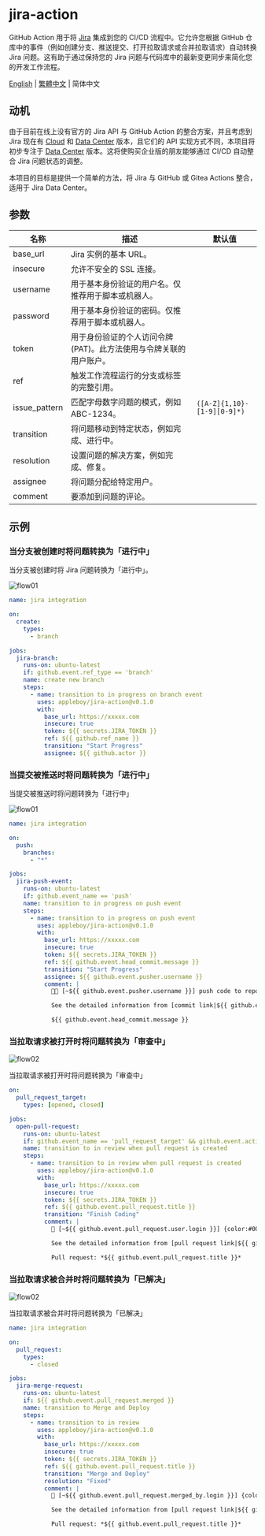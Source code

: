 # jira-action

GitHub Action 用于将 [Jira][1] 集成到您的 CI/CD 流程中。它允许您根据 GitHub 仓库中的事件（例如创建分支、推送提交、打开拉取请求或合并拉取请求）自动转换 Jira 问题。这有助于通过保持您的 Jira 问题与代码库中的最新变更同步来简化您的开发工作流程。

[1]: https://www.atlassian.com/software/jira/data-center

[English](./README.md) | [繁體中文](./README.zh-tw.md) | 简体中文

## 动机

由于目前在线上没有官方的 Jira API 与 GitHub Action 的整合方案，并且考虑到 Jira 现在有 [Cloud][5] 和 [Data Center][6] 版本，且它们的 API 实现方式不同，本项目将初步专注于 [Data Center][6] 版本。这将使购买企业版的朋友能够通过 CI/CD 自动整合 Jira 问题状态的调整。

本项目的目标是提供一个简单的方法，将 Jira 与 GitHub 或 Gitea Actions 整合，适用于 Jira Data Center。

[5]: https://developer.atlassian.com/cloud/jira/platform/
[6]: https://developer.atlassian.com/server/jira/platform/

## 参数

| 名称          | 描述                                                               | 默认值                      |
| ------------- | ------------------------------------------------------------------ | --------------------------- |
| base_url      | Jira 实例的基本 URL。                                              |                             |
| insecure      | 允许不安全的 SSL 连接。                                            |                             |
| username      | 用于基本身份验证的用户名。仅推荐用于脚本或机器人。                 |                             |
| password      | 用于基本身份验证的密码。仅推荐用于脚本或机器人。                   |                             |
| token         | 用于身份验证的个人访问令牌 (PAT)。此方法使用与令牌关联的用户账户。 |                             |
| ref           | 触发工作流程运行的分支或标签的完整引用。                           |                             |
| issue_pattern | 匹配字母数字问题的模式，例如 ABC-1234。                            | `([A-Z]{1,10}-[1-9][0-9]*)` |
| transition    | 将问题移动到特定状态，例如完成、进行中。                           |                             |
| resolution    | 设置问题的解决方案，例如完成、修复。                               |                             |
| assignee      | 将问题分配给特定用户。                                             |                             |
| comment       | 要添加到问题的评论。                                               |                             |

## 示例

### 当分支被创建时将问题转换为「进行中」

当分支被创建时将 Jira 问题转换为「进行中」。

![flow01](./images/flow01.png)

```yaml
name: jira integration

on:
  create:
    types:
      - branch

jobs:
  jira-branch:
    runs-on: ubuntu-latest
    if: github.event.ref_type == 'branch'
    name: create new branch
    steps:
      - name: transition to in progress on branch event
        uses: appleboy/jira-action@v0.1.0
        with:
          base_url: https://xxxxx.com
          insecure: true
          token: ${{ secrets.JIRA_TOKEN }}
          ref: ${{ github.ref_name }}
          transition: "Start Progress"
          assignee: ${{ github.actor }}
```

### 当提交被推送时将问题转换为「进行中」

当提交被推送时将问题转换为「进行中」

![flow01](./images/flow01.png)

```yaml
name: jira integration

on:
  push:
    branches:
      - "*"

jobs:
  jira-push-event:
    runs-on: ubuntu-latest
    if: github.event_name == 'push'
    name: transition to in progress on push event
    steps:
      - name: transition to in progress on push event
        uses: appleboy/jira-action@v0.1.0
        with:
          base_url: https://xxxxx.com
          insecure: true
          token: ${{ secrets.JIRA_TOKEN }}
          ref: ${{ github.event.head_commit.message }}
          transition: "Start Progress"
          assignee: ${{ github.event.pusher.username }}
          comment: |
            🧑‍💻 [~${{ github.event.pusher.username }}] push code to repository {color:#ff8b00}*${{ github.repository }}*{color} {color:#00875A}*${{ github.ref }}*{color} branch.

            See the detailed information from [commit link|${{ github.event.head_commit.url }}].

            ${{ github.event.head_commit.message }}
```

### 当拉取请求被打开时将问题转换为「审查中」

![flow02](./images/flow02.png)

当拉取请求被打开时将问题转换为「审查中」

```yaml
on:
  pull_request_target:
    types: [opened, closed]

jobs:
  open-pull-request:
    runs-on: ubuntu-latest
    if: github.event_name == 'pull_request_target' && github.event.action == 'opened'
    name: transition to in review when pull request is created
    steps:
      - name: transition to in review when pull request is created
        uses: appleboy/jira-action@v0.1.0
        with:
          base_url: https://xxxxx.com
          insecure: true
          token: ${{ secrets.JIRA_TOKEN }}
          ref: ${{ github.event.pull_request.title }}
          transition: "Finish Coding"
          comment: |
            🔧 [~${{ github.event.pull_request.user.login }}] {color:#00875A}*${{ github.event.pull_request.state }}*{color} pull request from repository {color:#ff8b00}*${{ github.repository }}*{color} {color:#00875A}*${{ github.event.pull_request.head.ref }}*{color} to {color:#00875A}*${{ github.event.pull_request.base.ref }}*{color}.

            See the detailed information from [pull request link|${{ github.event.pull_request.html_url }}].

            Pull request: *${{ github.event.pull_request.title }}*
```

### 当拉取请求被合并时将问题转换为「已解决」

![flow02](./images/flow02.png)

当拉取请求被合并时将问题转换为「已解决」

```yaml
name: jira integration

on:
  pull_request:
    types:
      - closed

jobs:
  jira-merge-request:
    runs-on: ubuntu-latest
    if: ${{ github.event.pull_request.merged }}
    name: transition to Merge and Deploy
    steps:
      - name: transition to in review
        uses: appleboy/jira-action@v0.1.0
        with:
          base_url: https://xxxxx.com
          insecure: true
          token: ${{ secrets.JIRA_TOKEN }}
          ref: ${{ github.event.pull_request.title }}
          transition: "Merge and Deploy"
          resolution: "Fixed"
          comment: |
            🔀 [~${{ github.event.pull_request.merged_by.login }}] {color:#00875A}*merged*{color} pull request from repository {color:#ff8b00}*${{ github.repository }}*{color} {color:#00875A}*${{ github.event.pull_request.head.ref }}*{color} branch to {color:#00875A}*${{ github.event.pull_request.base.ref }}*{color} branch.

            See the detailed information from [pull request link|${{ github.event.pull_request.html_url }}].

            Pull request: *${{ github.event.pull_request.title }}*
```
